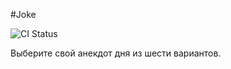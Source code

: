 #Joke

![CI Status](https://github.com/REDLIGHTS8/Joke/actions/workflows/master.yml)

Выберите свой анекдот дня из шести вариантов.
